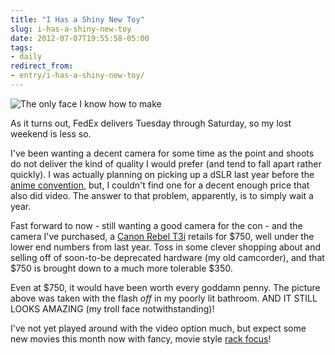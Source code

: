 ```yaml
---
title: "I Has a Shiny New Toy"
slug: i-has-a-shiny-new-toy
date: 2012-07-07T19:55:58-05:00
tags:
- daily
redirect_from:
- entry/i-has-a-shiny-new-toy/
---
```

![](http://images.dxprog.com/blog/me2012.jpg "The only face I know how to make")

As it turns out, FedEx delivers Tuesday through Saturday, so my lost weekend is less so.

I've been wanting a decent camera for some time as the point and shoots do not deliver the kind of quality I would prefer (and tend to fall apart rather quickly). I was actually planning on picking up a dSLR last year before the [anime convention](http://dxprog.com/entry/from-the-con-floor-day-1/), but, I couldn't find one for a decent enough price that also did video. The answer to that problem, apparently, is to simply wait a year.

Fast forward to now - still wanting a good camera for the con - and the camera I've purchased, a [Canon Rebel T3i](http://www.amazon.com/gp/product/B004J3V90Y/ref=s9_simh_gw_p421_d6_g421_i2?pf_rd_m=ATVPDKIKX0DER&pf_rd_s=center-3&pf_rd_r=19H1SBQ8D7AXT6FGWZCS&pf_rd_t=101&pf_rd_p=470938811&pf_rd_i=507846) retails for $750, well under the lower end numbers from last year. Toss in some clever shopping about and selling off of soon-to-be deprecated hardware (my old camcorder), and that $750 is brought down to a much more tolerable $350.

Even at $750, it would have been worth every goddamn penny. The picture above was taken with the flash _off_ in my poorly lit bathroom. AND IT STILL LOOKS AMAZING (my troll face notwithstanding)!

I've not yet played around with the video option much, but expect some new movies this month now with fancy, movie style [rack focus](http://www.youtube.com/watch?v=vzC0Ek6X5FY)!
